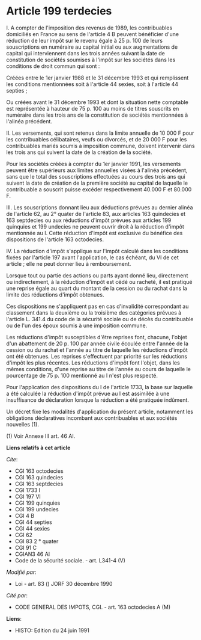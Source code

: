 # Article 199 terdecies

I. A compter de l'imposition des revenus de 1989, les contribuables domiciliés en France au sens de l'article 4 B peuvent
bénéficier d'une réduction de leur impôt sur le revenu égale à 25 p. 100 de leurs souscriptions en numéraire au capital
initial ou aux augmentations de capital qui interviennent dans les trois années suivant la date de constitution de sociétés
soumises à l'impôt sur les sociétés dans les conditions de droit commun qui sont :

Créées entre le 1er janvier 1988 et le 31 décembre 1993 et qui remplissent les conditions mentionnées soit à l'article 44
sexies, soit à l'article 44 septies ;

Ou créées avant le 31 décembre 1993 et dont la situation nette comptable est représentée à hauteur de 75 p. 100 au moins de
titres souscrits en numéraire dans les trois ans de la constitution de sociétés mentionnées à l'alinéa précédent.

II. Les versements, qui sont retenus dans la limite annuelle de 10 000 F pour les contribuables célibataires, veufs ou
divorcés, et de 20 000 F pour les contribuables mariés soumis à imposition commune, doivent intervenir dans les trois ans qui
suivent la date de la création de la société.

Pour les sociétés créées à compter du 1er janvier 1991, les versements peuvent être supérieurs aux limites annuelles visées à
l'alinéa précédent, sans que le total des souscriptions effectuées au cours des trois ans qui suivent la date de création de
la première société au capital de laquelle le contribuable a souscrit puisse excéder respectivement 40.000 F et 80.000 F.

III. Les souscriptions donnant lieu aux déductions prévues au dernier alinéa de l'article 62, au 2° quater de l'article 83,
aux articles 163 quindecies et 163 septdecies ou aux réductions d'impôt prévues aux articles 199 quinquies et 199 undecies ne
peuvent ouvrir droit à la réduction d'impôt mentionnée au I. Cette réduction d'impôt est exclusive du bénéfice des
dispositions de l'article 163 octodecies.

IV. La réduction d'impôt s'applique sur l'impôt calculé dans les conditions fixées par l'article 197 avant l'application, le
cas échéant, du VI de cet article ; elle ne peut donner lieu à remboursement.

Lorsque tout ou partie des actions ou parts ayant donné lieu, directement ou indirectement, à la réduction d'impôt est cédé
ou racheté, il est pratiqué une reprise égale au quart du montant de la cession ou du rachat dans la limite des réductions
d'impôt obtenues.

Ces dispositions ne s'appliquent pas en cas d'invalidité correspondant au classement dans la deuxième ou la troisième des
catégories prévues à l'article L. 341.4 du code de la sécurité sociale ou de décès du contribuable ou de l'un des époux
soumis à une imposition commune.

Les réductions d'impôt susceptibles d'être reprises font, chacune, l'objet d'un abattement de 20 p. 100 par année civile
écoulée entre l'année de la cession ou du rachat et l'année au titre de laquelle les réductions d'impôt ont été obtenues. Les
reprises s'effectuent par priorité sur les réductions d'impôt les plus récentes. Les réductions d'impôt font l'objet, dans
les mêmes conditions, d'une reprise au titre de l'année au cours de laquelle le pourcentage de 75 p. 100 mentionné au I n'est
plus respecté.

Pour l'application des dispositions du I de l'article 1733, la base sur laquelle a été calculée la réduction d'impôt prévue
au I est assimilée à une insuffisance de déclaration lorsque la réduction a été pratiquée indûment.

Un décret fixe les modalités d'application du présent article, notamment les obligations déclaratives incombant aux
contribuables et aux sociétés nouvelles (1).

(1) Voir Annexe III art. 46 AI.

**Liens relatifs à cet article**

_Cite_:

  - CGI 163 octodecies
  - CGI 163 quindecies
  - CGI 163 septdecies
  - CGI 1733 I
  - CGI 197 VI
  - CGI 199 quinquies
  - CGI 199 undecies
  - CGI 4 B
  - CGI 44 septies
  - CGI 44 sexies
  - CGI 62
  - CGI 83 2 ° quater
  - CGI 91 C
  - CGIAN3 46 AI
  - Code de la sécurité sociale. - art. L341-4 (V)

_Modifié par_:

  - Loi - art. 83 () JORF 30 décembre 1990

_Cité par_:

  - CODE GENERAL DES IMPOTS, CGI. - art. 163 octodecies A (M)

**Liens**:

  - HISTO: Edition du 24 juin 1991
